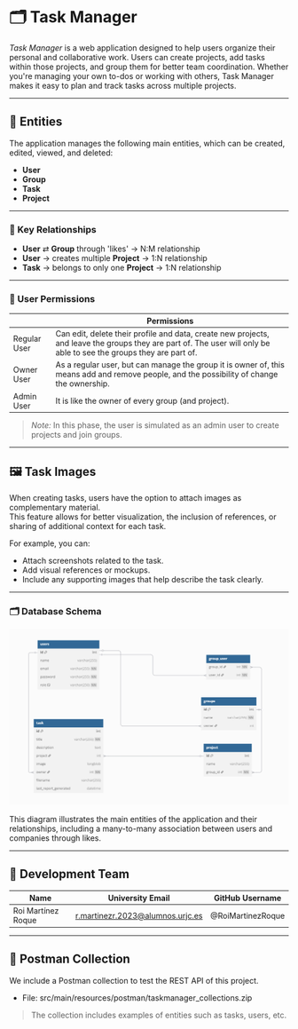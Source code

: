 # 🗂 Task Manager

*Task Manager* is a web application designed to help users organize their personal and collaborative work. Users can create projects, add tasks within those projects, and group them for better team coordination. Whether you're managing your own to-dos or working with others, Task Manager makes it easy to plan and track tasks across multiple projects.

---
    

## 📘 Entities

The application manages the following main entities, which can be created, edited, viewed, and deleted:

- **User**
- **Group**
- **Task**
- **Project**

---

### 🔄 Key Relationships

- **User** ⇄ **Group** through 'likes' → N:M relationship
- **User** → creates multiple **Project** → 1:N relationship
- **Task** → belongs to only one **Project** → 1:N relationship

---

### 🔐 User Permissions

|             | Permissions                                                                                         |
|-------------|-----------------------------------------------------------------------------------------------------|
| Regular User | Can edit, delete their profile and data, create new projects, and leave the groups they are part of. The user will only be able to see the groups they are part of. |
| Owner User | As a regular user, but can manage the group it is owner of, this means add and remove people, and the possibility of change the ownership. |
| Admin User | It is like the owner of every group (and project). |

> *Note:*  In this phase, the user is simulated as an admin user to create projects and join groups.

---

## 🖼 Task Images

When creating tasks, users have the option to attach images as complementary material.  
This feature allows for better visualization, the inclusion of references, or sharing of additional context for each task.

For example, you can:

- Attach screenshots related to the task.
- Add visual references or mockups.
- Include any supporting images that help describe the task clearly.

---


### 🗂️ Database Schema

![Database diagram](src/main/resources/static/img/diagrama.png)

This diagram illustrates the main entities of the application and their relationships, including a many-to-many association between users and companies through likes.

---

## 👥 Development Team

| Name                        | University Email                    | GitHub Username   |
|-----------------------------|-------------------------------------|-------------------|
| Roi Martínez Roque          | r.martinezr.2023@alumnos.urjc.es      | @RoiMartinezRoque |

---

## 🧪 Postman Collection

We include a Postman collection to test the REST API of this project.

- File: src/main/resources/postman/taskmanager_collections.zip

> The collection includes examples of entities such as tasks, users, etc.
